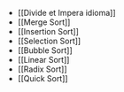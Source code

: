 - [[Divide et Impera idioma]]
- [[Merge Sort]]
- [[Insertion Sort]]
- [[Selection Sort]]
- [[Bubble Sort]]
- [[Linear Sort]]
- [[Radix Sort]]
- [[Quick Sort]]